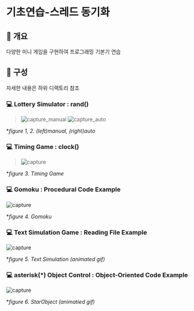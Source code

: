 # 기초연습-스레드 동기화
## 📢 개요
  다양한 미니 게임을 구현하여 프로그래밍 기본기 연습
  
## 📑 구성
  자세한 내용은 하위 디렉토리 참조

### 💻 Lottery Simulator : rand()
  >![capture_manual](https://user-images.githubusercontent.com/18212066/49331476-da5ff000-f5e0-11e8-8a70-941dbaba3ea4.png) ![capture_auto](https://user-images.githubusercontent.com/18212066/49331475-da5ff000-f5e0-11e8-811a-d2345e20ca99.png)
  
  **figure 1, 2. (left)manual, (right)auto*

### 💻 Timing Game : clock()
  >![capture](https://user-images.githubusercontent.com/18212066/49537145-8c622980-f90b-11e8-802e-c46643502ae8.jpg)

 **figure 3. Timing Game*
 
### 💻 Gomoku :  Procedural Code Example
   ![capture](https://github.com/kbm0996/Practice-MiniGames/blob/master/ProceduralProgrammingExample-Gomok/figure/run.jpg)
  
  **figure 4. Gomoku*
  
### 💻 Text Simulation Game : Reading File Example
  
  ![capture](https://github.com/kbm0996/Practice-MiniGames/blob/master/ReadFileExample-TextSimulation/figure/run.gif)
  
  **figure 5. Text Simulation (animated gif)*
  
### 💻 asterisk(*) Object Control : Object-Oriented Code Example
  
  ![capture](https://github.com/kbm0996/Practice-MiniGames/blob/master/OOPExample-StarObject/figure/capture.gif)
  
  **figure 6. StarObject (animatied gif)*
